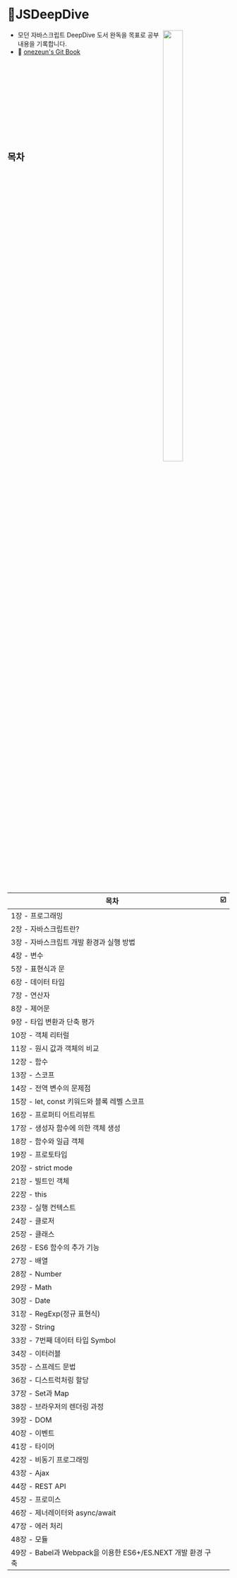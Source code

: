 # 🦎JSDeepDive
<img src='https://github.com/onezeun/JSDeepDive/assets/78632052/a688ff44-7e93-441c-b495-ab5759b529ec' width="30%" height="50%" align="right"/>

  - 모던 자바스크립트 DeepDive 도서 완독을 목표로 공부 내용을 기록합니다.
  - 📖 [onezeun's Git Book](https://onezeun.gitbook.io/jsdeepdive)

<br />
<br />
<br />
<br />
<br />
<br />
<br />
<br />
<br />
<br />

<div>
  
## 목차
| 목차                                                        | ☑️  |
| ----------------------------------------------------------- | --- |
| 1장 - 프로그래밍                                            |     |
| 2장 - 자바스크립트란?                                       |     |
| 3장 - 자바스크립트 개발 환경과 실행 방법                    |     |
| 4장 - 변수                                                  |     |
| 5장 - 표현식과 문                                           |     |
| 6장 - 데이터 타입                                           |     |
| 7장 - 연산자                                                |     |
| 8장 - 제어문                                                |     |
| 9장 - 타입 변환과 단축 평가                                 |     |
| 10장 - 객체 리터럴                                          |     |
| 11장 - 원시 값과 객체의 비교                                |     |
| 12장 - 함수                                                 |     |
| 13장 - 스코프                                               |     |
| 14장 - 전역 변수의 문제점                                   |     |
| 15장 - let, const 키워드와 블록 레벨 스코프                 |     |
| 16장 - 프로퍼티 어트리뷰트                                  |     |
| 17장 - 생성자 함수에 의한 객체 생성                         |     |
| 18장 - 함수와 일급 객체                                     |     |
| 19장 - 프로토타입                                           |     |
| 20장 - strict mode                                          |     |
| 21장 - 빌트인 객체                                          |     |
| 22장 - this                                                 |     |
| 23장 - 실행 컨텍스트                                        |     |
| 24장 - 클로저                                               |     |
| 25장 - 클래스                                               |     |
| 26장 - ES6 함수의 추가 기능                                 |     |
| 27장 - 배열                                                 |     |
| 28장 - Number                                               |     |
| 29장 - Math                                                 |     |
| 30장 - Date                                                 |     |
| 31장 - RegExp(정규 표현식)                                  |     |
| 32장 - String                                               |     |
| 33장 - 7번째 데이터 타입 Symbol                             |     |
| 34장 - 이터러블                                             |     |
| 35장 - 스프레드 문법                                        |     |
| 36장 - 디스트럭처링 할당                                    |     |
| 37장 - Set과 Map                                            |     |
| 38장 - 브라우저의 렌더링 과정                               |     |
| 39장 - DOM                                                  |     |
| 40장 - 이벤트                                               |     |
| 41장 - 타이머                                               |     |
| 42장 - 비동기 프로그래밍                                    |     |
| 43장 - Ajax                                                 |     |
| 44장 - REST API                                             |     |
| 45장 - 프로미스                                             |     |
| 46장 - 제너레이터와 async/await                             |     |
| 47장 - 에러 처리                                            |     |
| 48장 - 모듈                                                 |     |
| 49장 - Babel과 Webpack을 이용한 ES6+/ES.NEXT 개발 환경 구축 |     |


</div>
